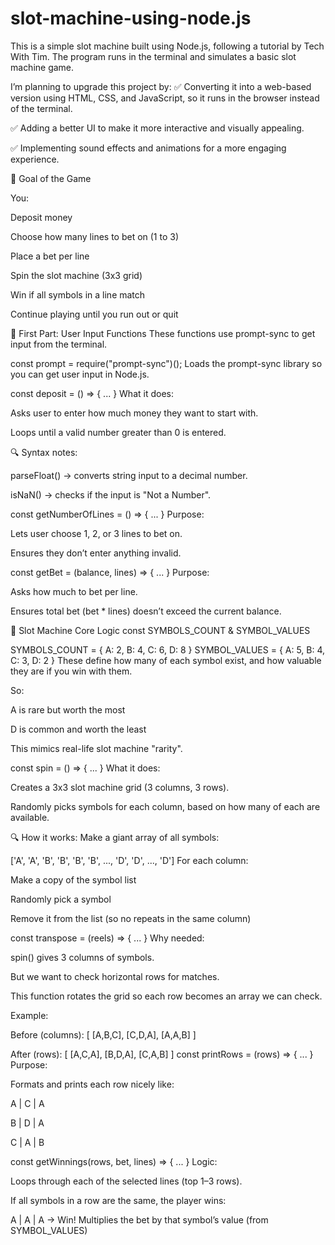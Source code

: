 # slot-machine-using-node.js

This is a simple slot machine built using Node.js, following a tutorial by Tech With Tim. The program runs in the terminal and simulates a basic slot machine game.

I’m planning to upgrade this project by:
✅ Converting it into a web-based version using HTML, CSS, and JavaScript, so it runs in the browser instead of the terminal.

✅ Adding a better UI to make it more interactive and visually appealing.

✅ Implementing sound effects and animations for a more engaging experience.

🎯 Goal of the Game

You:

Deposit money

Choose how many lines to bet on (1 to 3)

Place a bet per line

Spin the slot machine (3x3 grid)

Win if all symbols in a line match

Continue playing until you run out or quit

🔌 First Part: User Input Functions
These functions use prompt-sync to get input from the terminal.

const prompt = require("prompt-sync")();
Loads the prompt-sync library so you can get user input in Node.js.

const deposit = () => { ... }
What it does:

Asks user to enter how much money they want to start with.

Loops until a valid number greater than 0 is entered.

🔍 Syntax notes:

parseFloat() → converts string input to a decimal number.

isNaN() → checks if the input is "Not a Number".

const getNumberOfLines = () => { ... }
Purpose:

Lets user choose 1, 2, or 3 lines to bet on.

Ensures they don’t enter anything invalid.

const getBet = (balance, lines) => { ... }
Purpose:

Asks how much to bet per line.

Ensures total bet (bet * lines) doesn’t exceed the current balance.

🎰 Slot Machine Core Logic
const SYMBOLS_COUNT & SYMBOL_VALUES

SYMBOLS_COUNT = { A: 2, B: 4, C: 6, D: 8 }
SYMBOL_VALUES = { A: 5, B: 4, C: 3, D: 2 }
These define how many of each symbol exist, and how valuable they are if you win with them.

So:

A is rare but worth the most

D is common and worth the least

This mimics real-life slot machine "rarity".

const spin = () => { ... }
What it does:

Creates a 3x3 slot machine grid (3 columns, 3 rows).

Randomly picks symbols for each column, based on how many of each are available.

🔍 How it works:
Make a giant array of all symbols:

['A', 'A', 'B', 'B', 'B', 'B', ..., 'D', 'D', ..., 'D']
For each column:

Make a copy of the symbol list

Randomly pick a symbol

Remove it from the list (so no repeats in the same column)

const transpose = (reels) => { ... }
Why needed:

spin() gives 3 columns of symbols.

But we want to check horizontal rows for matches.

This function rotates the grid so each row becomes an array we can check.

Example:

Before (columns):
[ [A,B,C], 
  [C,D,A],
  [A,A,B] ]

After (rows):
[ [A,C,A], 
  [B,D,A],
  [C,A,B] ]
const printRows = (rows) => { ... }
Purpose:

Formats and prints each row nicely like:

A | C | A

B | D | A

C | A | B

const getWinnings(rows, bet, lines) => { ... }
Logic:

Loops through each of the selected lines (top 1–3 rows).

If all symbols in a row are the same, the player wins:

A | A | A → Win!
Multiplies the bet by that symbol’s value (from SYMBOL_VALUES)
